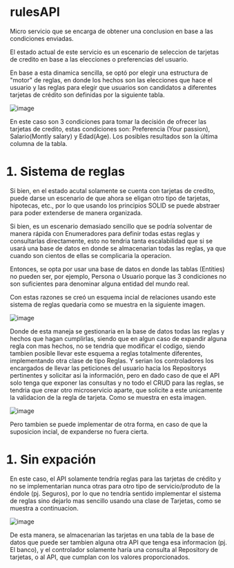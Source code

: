 # rulesAPI
Micro servicio que se encarga de obtener una conclusion en base a las condiciones enviadas.

El estado actual de este servicio es un escenario de seleccion de tarjetas de credito en base a las elecciones o preferencias del usuario. 

En base a esta dinamica sencilla, se optó por elegir una estructura de "motor" de reglas, en donde los hechos son las elecciones que hace el usuario y las reglas para elegir que usuarios son candidatos a diferentes tarjetas de crédito son definidas por la siguiente tabla.

![image](https://user-images.githubusercontent.com/46451243/153535546-fb21a04f-33b4-4f31-bb14-48b582e207ce.png)

En este caso son 3 condiciones para tomar la decisión de ofrecer las tarjetas de credito, estas condiciones son: Preferencia (Your passion), Salario(Montly salary) y Edad(Age). Los posibles resultados son la última columna de la tabla.


<ol>
  <h1><li>Sistema de reglas</li></h1>
</ol>
Si bien, en el estado acutal solamente se cuenta con tarjetas de credito, puede darse un escenario de que ahora se eligan otro tipo de tarjetas, hipotecas, etc., por lo que usando los  principios SOLID se puede abstraer para poder extenderse de manera organizada.

Si bien, es un escenario demasiado sencillo que se podría solventar de manera rápida con Enumeradores para definir todas estas reglas y consultarlas directamente, esto no tendria tanta escalabilidad que si se usará una base de datos en donde se almacenarian todas las reglas, ya que cuando son cientos de ellas se complicaria la operacion.

Entonces, se opta por usar una base de datos en donde las tablas (Entities) no pueden ser, por ejemplo,  Persona o Usuario porque las 3 condiciones no son suficientes para denominar alguna entidad del mundo real.

Con estas razones se creó un esquema incial de relaciones usando este sistema de reglas quedaria como se muestra en la siguiente imagen.

![image](https://user-images.githubusercontent.com/46451243/154754651-b06b0959-607f-45fc-845c-75fa4c9f0f4d.png)

Donde de esta maneja se gestionaria en la base de datos todas las reglas y hechos que hagan cumplirlas, siendo que en algun caso de expandir alguna regla con mas hechos, no se tendria que modificar el codigo, siendo tambien posible llevar este esquema a reglas totalmente diferentes, implementando otra clase de tipo Reglas. Y serian los controladores los encargados de llevar las peticiones del usuario hacia los Repositorys pertinentes y solicitar asi la información, pero en dado caso de que el API solo tenga que exponer las consultas y no todo el CRUD para las reglas, se tendria que crear otro microservicio aparte, que solicite a este unicamente la validacion de la regla de tarjeta. Como se muestra en esta imagen.

![image](https://user-images.githubusercontent.com/46451243/154757411-50d1939c-6ced-4ad4-ba97-ed0e291b93dc.png)

Pero tambien se puede implementar de otra forma, en caso de que la suposicion incial, de expanderse no fuera cierta.

<ol>
  <h1><li>Sin expación</li></h1>
</ol>
En este caso, el API solamente tendría reglas para las tarjetas de crédito y no se implementarian nunca otras para otro tipo de servicio/produto de la éndole (pj. Seguros), por lo que no tendría sentido implementar el sistema de reglas sino dejarlo mas sencillo usando una clase de Tarjetas, como se muestra a continuacion.

![image](https://user-images.githubusercontent.com/46451243/154756975-b8479820-9b6b-46ed-82cf-25ffb785461f.png)

De esta manera, se almacenarian las tarjetas en una tabla de la base de datos que puede ser tambien alguna otra API que tenga esa informacion (pj. El banco), y el controlador solamente haría una consulta al Repository de tarjetas, o al API, que cumplan con los valores proporcionados.
